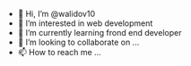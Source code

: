 - 👋 Hi, I’m @walidov10
- 👀 I’m interested in web development
- 🌱 I’m currently learning frond end developer
- 💞️ I’m looking to collaborate on ...
- 📫 How to reach me ...

<!---
walidov10/walidov10 is a ✨ special ✨ repository because its `README.md` (this file) appears on your GitHub profile.
You can click the Preview link to take a look at your changes.
--->
